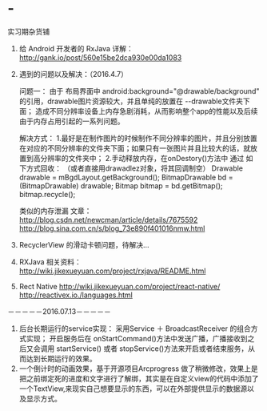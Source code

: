 # -
实习期杂货铺


1. 给 Android 开发者的 RxJava 详解：
    http://gank.io/post/560e15be2dca930e00da1083


2. 遇到的问题以及解决：（2016.4.7）

    问题一：
             由于 布局界面中  android:background="@drawable/background" 的引用，drawable图片资源较大，并且单纯的放置在 --drawable文件夹下面； 造成不同分辨率设备上内存急剧消耗，从而影响整个app的性能以及后续由于内存占用引起的一系列问题。

    解决方式：
            1.最好是在制作图片的时候制作不同分辨率的图片，并且分别放置在对应的不同分辨率的文件夹下面；如果只有一张图片并且比较大的话，就放置到高分辨率的文件夹中；
            2.手动释放内存，在onDestory()方法中 通过 如下方式回收： （或者直接用drawadlez对象，将其回调制空）
                 Drawable drawable = mBgdLayout.getBackground();
                 BitmapDrawable bd = (BitmapDrawable) drawable;
                 Bitmap bitmap = bd.getBitmap();
                 bitmap.recycle();
                 
    类似的内存泄漏 文章： 
                        http://blog.csdn.net/newcman/article/details/7675592
                        http://blog.sina.com.cn/s/blog_73e890f401016nmw.html

3. RecyclerView 的滑动卡顿问题，待解决...

4. RXJava 相关资料：
        http://wiki.jikexueyuan.com/project/rxjava/README.html

5. Rect Native
        http://wiki.jikexueyuan.com/project/react-native/
        http://reactivex.io./languages.html


－－－－－2016.07.13－－－－－
1. 后台长期运行的service实现：
        采用Service ＋ BroadcastReceiver 的组合方式实现； 开启服务后在 onStartCommand()方法中发送广播，广播接收到之后又会调用 startService() 或者 stopService()方法来开启或者结束服务，从而达到长期运行的效果。
2. 一个倒计时的动画效果，基于开源项目Arcprogress 做了稍微修改，效果上是 把之前绑定死的进度和文字进行了解绑，其实是在自定义view的代码中添加了一个TextView,来现实自己想要显示的东西，可以在外部提供显示的数据源以及显示方式。

